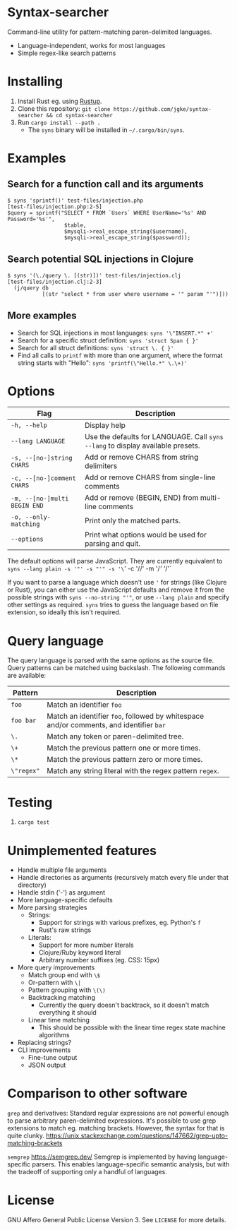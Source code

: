 Syntax-searcher
===============

Command-line utility for pattern-matching paren-delimited languages.

- Language-independent, works for most languages
- Simple regex-like search patterns

Installing
==========

1) Install Rust eg. using [Rustup](https://rustup.rs/).
2) Clone this repository: `git clone https://github.com/jgke/syntax-searcher && cd syntax-searcher`
3) Run `cargo install --path .`
    - The `syns` binary will be installed in `~/.cargo/bin/syns`.

Examples
========

Search for a function call and its arguments
--------------------------------------------
```
$ syns 'sprintf()' test-files/injection.php
[test-files/injection.php:2-5]
$query = sprintf("SELECT * FROM `Users` WHERE UserName='%s' AND Password='%s'",
                  $table,
                  $mysqli->real_escape_string($username),
                  $mysqli->real_escape_string($password));
```

Search potential SQL injections in Clojure
------------------------------------------
```
$ syns '(\./query \. [(str)])' test-files/injection.clj
[test-files/injection.clj:2-3]
  (j/query db
           [(str "select * from user where username = '" param "'")]))
```

More examples
-------------
- Search for SQL injections in most languages: `syns '\"INSERT.*" +'`
- Search for a specific struct definition: `syns 'struct Span { }'`
- Search for all struct definitions: `syns 'struct \. { }'`
- Find all calls to `printf` with more than one argument, where the format string starts with "Hello": `syns 'printf(\"Hello.*" \.\+)'`

Options
=======
| Flag | Description |
| --- | --- |
| `-h, --help` | Display help |
| `--lang LANGUAGE` | Use the defaults for LANGUAGE. Call `syns --lang` to display available presets. |
| `-s, --[no-]string CHARS` | Add or remove CHARS from string delimiters |
| `-c, --[no-]comment CHARS` | Add or remove CHARS from single-line comments |
| `-m, --[no-]multi BEGIN END` | Add or remove (BEGIN, END) from multi-line comments |
| `-o, --only-matching` | Print only the matched parts. |
| `--options` | Print what options would be used for parsing and quit. |

The default options will parse JavaScript. They are currently equivalent to
`syns --lang plain -s '"' -s "'" -s '\`' -c '//' -m '/*' '*/'`

If you want to parse a language which doesn't use `'` for strings (like Clojure
or Rust), you can either use the JavaScript defaults and remove it from the
possible strings with `syns --no-string "'"`, or use `--lang plain` and specify
other settings as required. `syns` tries to guess the language based on file
extension, so ideally this isn't required.

Query language
==============

The query language is parsed with the same options as the source file. Query patterns
can be matched using backslash. The following commands are available:

| Pattern | Description |
| --- | --- |
| `foo` | Match an identifier `foo` |
| `foo bar` | Match an identifier `foo`, followed by whitespace and/or comments, and identifier `bar` |
| `\.` | Match any token or paren-delimited tree. |
| `\+` | Match the previous pattern one or more times. |
| `\*` | Match the previous pattern zero or more times. |
| `\"regex"` | Match any string literal with the regex pattern `regex`. |

Testing
=======

1) `cargo test`

Unimplemented features
======================

- Handle multiple file arguments
- Handle directories as arguments (recursively match every file under that directory)
- Handle stdin ('-') as argument
- More language-specific defaults
- More parsing strategies
    - Strings:
        - Support for strings with various prefixes, eg. Python's `f`
        - Rust's raw strings
    - Literals:
        - Support for more number literals
        - Clojure/Ruby keyword literal
        - Arbitrary number suffixes (eg. CSS: 15px)
- More query improvements
    - Match group end with `\$`
    - Or-pattern with `\|`
    - Pattern grouping with `\(\)`
    - Backtracking matching
        - Currently the query doesn't backtrack, so it doesn't match everything it should
    - Linear time matching
        - This should be possible with the linear time regex state machine algorithms
- Replacing strings?
- CLI improvements
    - Fine-tune output
    - JSON output

Comparison to other software
============================

`grep` and derivatives: Standard regular expressions are not powerful enough to
parse arbitrary paren-delimited expressions. It's possible to use grep
extensions to match eg. matching brackets. However, the syntax for that is
quite clunky.
https://unix.stackexchange.com/questions/147662/grep-upto-matching-brackets

`semgrep` https://semgrep.dev/ Semgrep is implemented by having
language-specific parsers. This enables language-specific semantic analysis,
but with the tradeoff of supporting only a handful of languages.

License
=======

GNU Affero General Public License Version 3. See `LICENSE` for more details.
